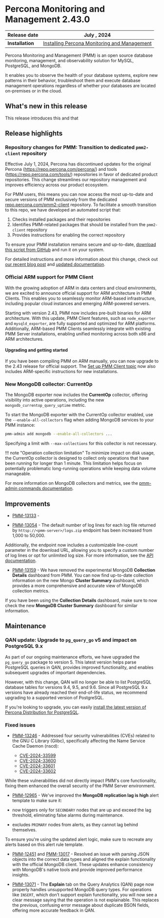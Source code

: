 # Percona Monitoring and Management 2.43.0

| **Release date** | July , 2024                                                                                     |
| -----------------| ----------------------------------------------------------------------------------------------- |
| **Installation** | [Installing Percona Monitoring and Management](../quickstart/index.md) |

Percona Monitoring and Management (PMM) is an open source database monitoring, management, and observability solution for MySQL, PostgreSQL, and MongoDB.

It enables you to observe the health of your database systems, explore new patterns in their behavior, troubleshoot them and execute database management operations regardless of whether your databases are located on-premises or in the cloud.

## What's new in this release

This release introduces this and that

## Release highlights

### Repository changes for PMM: Transition to dedicated `pmm2-client` repository


Effective July 1, 2024, Percona has discontinued updates for the original Percona (https://repo.percona.com/percona/) and tools (https://repo.percona.com/tools/) repositories in favor of dedicated product repositories. This change streamlines our repository management and improves efficiency across our product ecosystem.

For PMM users, this means you can now access the most up-to-date and secure versions of PMM exclusively from the dedicated [repo.percona.com/pmm2-client](`pmm2-client`) repository. To facilitate a smooth transition to this repo, we have developed an automated script that:

1. Checks installed packages and their repositories
2. Identifies PMM-related packages that should be installed from the `pmm2-client` repository
3. Provides instructions for enabling the correct repository

To ensure your PMM installation remains secure and up-to-date, [download this script from GitHub](https://raw.githubusercontent.com/Percona-Lab/release-aux/main/scripts/check_percona_packages.py) and run it on your system.

For detailed instructions and more information about this change, check out [our recent blog post](https://www.percona.com/blog/ensure-the-correct-repositories-are-enabled-for-percona-packages/) and [updated documentation]().

### Official ARM support for PMM Client
With the growing adoption of ARM in data centers and cloud environments, we are excited to announce official support for ARM architecture in PMM Clients. This enables you to seamlessly monitor ARM-based infrastructure, including popular cloud instances and emerging ARM-powered servers.

Starting with version 2.43, PMM now includes pre-built binaries for ARM architecture. With this update, PMM Client features, such as `node_exporter` and `mysqld_exporter`, are fully supported and optimized for ARM platforms. Additionally, ARM-based PMM Clients seamlessly integrate with existing PMM Server installations, enabling unified monitoring across both x86 and ARM architectures.

#### Upgrading and getting started
If you have been compiling PMM on ARM manually, you can now upgrade to the 2.43 release for official support. The [Set up PMM Client topic](../setting-up/client/index.md) now also includes ARM-specific instructions for new installations.

### New MongoDB collector: CurrentOp

The MongoDB exporter now includes the **CurrentOp** collector, offering visibility into active operations, including the new `mongodb_currentop_query_uptime` metric.

To start the MongoDB exporter with the CurrentOp collector enabled, use the `--enable-all-collectors` flag when adding MongoDB services to your PMM instance:

```sh
pmm-admin add mongodb --enable-all-collectors ...
```

Specifying a limit with `--max-collections` for this collector is not necessary.

!!! note "Operation collection limitation"
    To minimize impact on disk usage, the CurrentOp collector is designed to collect only operations that have been running for longer than 1 minute. This limitation helps focus on potentially problematic long-running operations while keeping data volume manageable.

For more information on MongoDB collectors and metrics, see the [pmm-admin commands documentation](../use/commamds/pmm-admin.md).



## Improvements

- [PMM-13133](https://perconadev.atlassian.net/browse/PMM-13133) - 

- [PMM-13054](https://perconadev.atlassian.net/browse/PMM-13054) - The default number of log lines for each log file returned by `httsp://<pmm-server>/logs.zip` endpoint has been increased from 1,000 to 50,000. 

Additionally, the endpoint now includes a customizable line-count parameter in the download URL, allowing you to specify a custom number of log lines or opt for unlimited log size. For more information, see the [API documentation](https://percona-pmm.readme.io/reference/logs).

- [PMM-13159](https://perconadev.atlassian.net/browse/PMM-13159) - We have removed the experimental MongoDB **Collection Details** dashboard from PMM. You can now find up-to-date collection information on the new Mongo **Cluster Summary** dashboard, which provides a more comprehensive and accurate view of MongoDB collection metrics. 

If you have been using the **Collection Details** dashboard, make sure to now check the new **MongoDB Cluster Summary** dashboard for similar information.


## Maintenance

### QAN update: Upgrade to `pg_query_go` v5 and impact on PostgreSQL 9.x

As part of our ongoing maintenance efforts, we have upgraded the `pg_query_go` package to version 5. This latest version helps parse PostgreSQL queries in QAN, provides improved functionality, and enables subsequent upgrades of important dependencies.

However, with this change, QAN will no longer be able to list PostgreSQL database tables for versions 9.4, 9.5, and 9.6. Since all PostgreSQL 9.x versions have already reached their end-of-life status, we recommend upgrading to a supported version of PostgreSQL.

If you're looking to upgrade, you can easily [install the latest version of Percona Distribution for PostgreSQL](https://docs.percona.com/postgresql/16/installing.html). 

### Fixed issues

- [PMM-13246](https://perconadev.atlassian.net/browse/PMM-13246) - Addressed four security vulnerabilities (CVEs) related to the GNU C Library (Glibc), specifically affecting the Name Service Cache Daemon (nscd):

   - [CVE-2024-33599](https://nvd.nist.gov/vuln/detail/CVE-2024-33599)
   - [CVE-2024-33600](https://nvd.nist.gov/vuln/detail/CVE-2024-33600)
   - [CVE-2024-33601](https://nvd.nist.gov/vuln/detail/CVE-2024-33601)
   - [CVE-2024-33602](https://nvd.nist.gov/vuln/detail/CVE-2024-33602) 
 
 While these vulnerabilities did not directly impact PMM's core functionality, fixing them enhanced the overall security of the PMM Server environment. 



- [PMM-12965](https://perconadev.atlassian.net/browse/PMM-12965) - We've improved the 
**MongoDB replication lag is high** alert template to make sure it:

- now triggers only for `SECONDARY` nodes that are up and exceed the lag threshold, eliminating false alarms during maintenance.
- excludes `PRIMARY` nodes from alerts, as they cannot lag behind themselves.

To ensure you're using the updated alert logic, make sure to recreate any alerts based on this alert rule template.

- [PMM-12451](https://perconadev.atlassian.net/browse/PMM-12451) and [PMM-13017](https://perconadev.atlassian.net/browse/PMM-13017) - Resolved an issue with parsing JSON objects into the correct data types and aligned the explain functionality with the official MongoDB client. These updates enhance consistency with MongoDB's native tools and provide improved performance insights.

- [PMM-13071](https://perconadev.atlassian.net/browse/PMM-13071) - The **Explain** tab on the Query Analytics (QAN) page now properly handles unsupported MongoDB query types. For operations like `INSERT`, which don’t support explain functionality, you will now see a clear message saying that the operation is not explainable. This replaces the previous, confusing error message about duplicate BSON fields, offering more accurate feedback in QAN.

